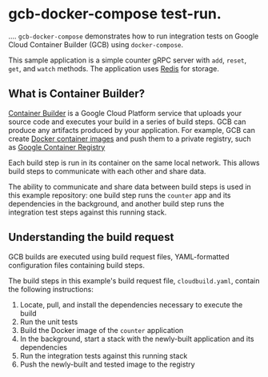 # gcb-docker-compose test-run. 
....
`gcb-docker-compose` demonstrates how to run integration tests on Google Cloud
Container Builder (GCB) using `docker-compose`.

This sample application is a simple counter gRPC server with `add`, `reset`,
`get`, and `watch` methods. The application uses [Redis](https://redis.io/) for
storage.

## What is Container Builder?

[Container Builder](https://cloud.google.com/container-builder/) is a Google
Cloud Platform service that uploads your source code and executes your build
in a series of build steps. GCB can produce any artifacts produced by your
application. For example, GCB can create
[Docker container images](https://www.docker.com/) and push them to a private
registry, such as
[Google Container Registry](https://cloud.google.com/container-registry/)

Each build step is run in its container on the same local network. This allows
build steps to communicate with each other and share data.

The ability to communicate and share data between build steps is used in this
example repository: one build step runs the `counter` app and its dependencies
in the background, and another build step runs the integration test steps against
this running stack.

## Understanding the build request

GCB builds are executed using build request files, YAML-formatted configuration
files containing build steps.

The build steps in this example's build request file, `cloudbuild.yaml`, contain
the following instructions:

1. Locate, pull, and install the dependencies necessary to execute the build
1. Run the unit tests
1. Build the Docker image of the `counter` application
1. In the background, start a stack with the newly-built application and its dependencies
1. Run the integration tests against this running stack
1. Push the newly-built and tested image to the registry
